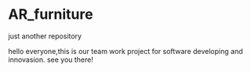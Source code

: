 # AR_furniture
just another repository

hello everyone,this is our team work project for software developing and innovasion.
see you there!
